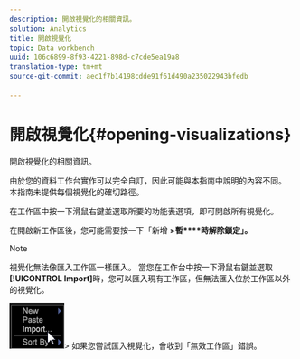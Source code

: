 ```yaml
---
description: 開啟視覺化的相關資訊。
solution: Analytics
title: 開啟視覺化
topic: Data workbench
uuid: 106c6899-8f93-4221-898d-c7cde5ea19a8
translation-type: tm+mt
source-git-commit: aec1f7b14198cdde91f61d490a235022943bfedb

---
```



# 開啟視覺化{#opening-visualizations}

開啟視覺化的相關資訊。

由於您的資料工作台實作可以完全自訂，因此可能與本指南中說明的內容不同。 本指南未提供每個視覺化的確切路徑。

在工作區中按一下滑鼠右鍵並選取所要的功能表選項，即可開啟所有視覺化。

在開啟新工作區後，您可能需要按一下「新增 **>暫****時解除鎖定」。**

>[!NOTE]
>
>視覺化無法像匯入工作區一樣匯入。 當您在工作台中按一下滑鼠右鍵並選取 **[!UICONTROL Import]**&#x200B;時，您可以匯入現有工作區，但無法匯入位於工作區以外的視覺化。
>
>![](assets/import_workspace.png)>
>如果您嘗試匯入視覺化，會收到「無效工作區」錯誤。

